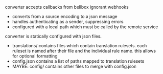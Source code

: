 converter accepts callbacks from bellbox ignorant webhooks
 - converts from a source encoding to a json message
 - handles authenticating as a sender, suppressing errors
 - configured with a local path which must be called by the remote service

converter is statically configured with json files.

 - translations/ contains files which contain translation rulesets. each ruleset is named after their file and the individual rule name. this allows for optional formatting
 - config.json contains a list of paths mapped to translation rulesets
 - MAYBE: config/ contains other files to merge with config.json
